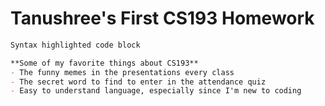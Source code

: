 # Tanushree's First CS193 Homework

```markdown
Syntax highlighted code block

**Some of my favorite things about CS193**
- The funny memes in the presentations every class
- The secret word to find to enter in the attendance quiz
- Easy to understand language, especially since I'm new to coding

```
